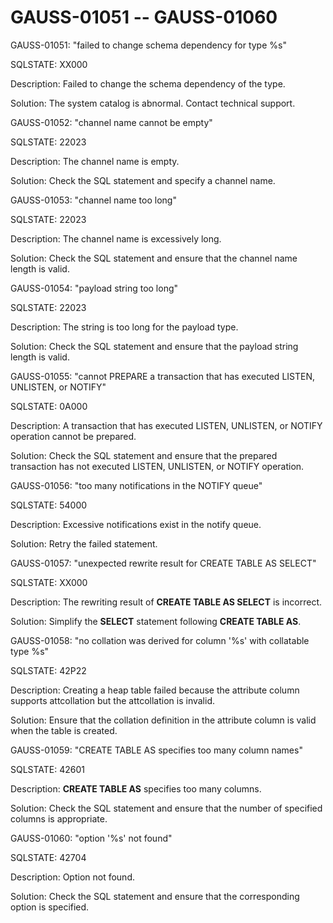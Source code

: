 # GAUSS-01051 -- GAUSS-01060<a name="EN-US_TOPIC_0302073033"></a>

GAUSS-01051: "failed to change schema dependency for type %s"

SQLSTATE: XX000

Description: Failed to change the schema dependency of the type.

Solution: The system catalog is abnormal. Contact technical support.

GAUSS-01052: "channel name cannot be empty"

SQLSTATE: 22023

Description: The channel name is empty.

Solution: Check the SQL statement and specify a channel name.

GAUSS-01053: "channel name too long"

SQLSTATE: 22023

Description: The channel name is excessively long.

Solution: Check the SQL statement and ensure that the channel name length is valid.

GAUSS-01054: "payload string too long"

SQLSTATE: 22023

Description: The string is too long for the payload type.

Solution: Check the SQL statement and ensure that the payload string length is valid.

GAUSS-01055: "cannot PREPARE a transaction that has executed LISTEN, UNLISTEN, or NOTIFY"

SQLSTATE: 0A000

Description: A transaction that has executed LISTEN, UNLISTEN, or NOTIFY operation cannot be prepared.

Solution: Check the SQL statement and ensure that the prepared transaction has not executed LISTEN, UNLISTEN, or NOTIFY operation.

GAUSS-01056: "too many notifications in the NOTIFY queue"

SQLSTATE: 54000

Description: Excessive notifications exist in the notify queue.

Solution: Retry the failed statement.

GAUSS-01057: "unexpected rewrite result for CREATE TABLE AS SELECT"

SQLSTATE: XX000

Description: The rewriting result of  **CREATE TABLE AS SELECT**  is incorrect.

Solution: Simplify the  **SELECT**  statement following  **CREATE TABLE AS**.

GAUSS-01058: "no collation was derived for column '%s' with collatable type %s"

SQLSTATE: 42P22

Description: Creating a heap table failed because the attribute column supports attcollation but the attcollation is invalid.

Solution: Ensure that the collation definition in the attribute column is valid when the table is created.

GAUSS-01059: "CREATE TABLE AS specifies too many column names"

SQLSTATE: 42601

Description:  **CREATE TABLE AS**  specifies too many columns.

Solution: Check the SQL statement and ensure that the number of specified columns is appropriate.

GAUSS-01060: "option '%s' not found"

SQLSTATE: 42704

Description: Option not found.

Solution: Check the SQL statement and ensure that the corresponding option is specified.

